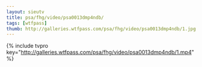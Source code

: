 ```yaml
--- 
layout: sieutv
title: psa/fhg/video/psa0013dmp4ndb/
tags: [wtfpass]
thumb: http://galleries.wtfpass.com/psa/fhg/video/psa0013dmp4ndb/1.jpg
---
```

{% include tvpro key="http://galleries.wtfpass.com/psa/fhg/video/psa0013dmp4ndb/1.mp4" %} 

